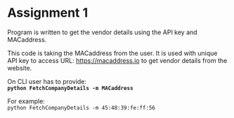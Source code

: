 # Assignment 1

Program is written to get the vendor details using the API key and MACaddress.

This code is taking the MACaddress from the user. 
It is used with unique API key to access URL: https://macaddress.io 
to get vendor details from the website.

On CLI user has to provide:  
**`python FetchCompanyDetails -m MACaddress`**

 For example:  
 `python FetchCompanyDetails -m 45:48:39:fe:ff:56`